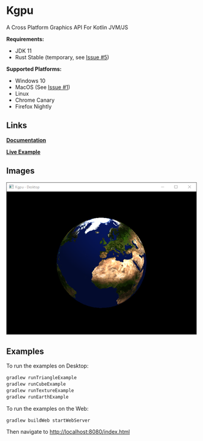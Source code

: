 # Kgpu
A Cross Platform Graphics API For Kotlin JVM/JS
 
 __Requirements:__
 - JDK 11 
 - Rust Stable (temporary, see [Issue #5](https://github.com/kgpu/kgpu/issues/5))
 
 __Supported Platforms:__
- Windows 10 
- MacOS (See [Issue #1](https://github.com/kgpu/kgpu/issues/1))
- Linux
- Chrome Canary
- Firefox Nightly

## Links

[__Documentation__](kgpu/index.html)

[__Live Example__](examples/index.html)

## Images
![Earth Example](images/earth.png)

## Examples
To run the examples on Desktop: 
```bash
gradlew runTriangleExample
gradlew runCubeExample
gradlew runTextureExample
gradlew runEarthExample
```

To run the examples on the Web:
```
gradlew buildWeb startWebServer
```
Then navigate to [http://localhost:8080/index.html](http://localhost:8080/index.html)